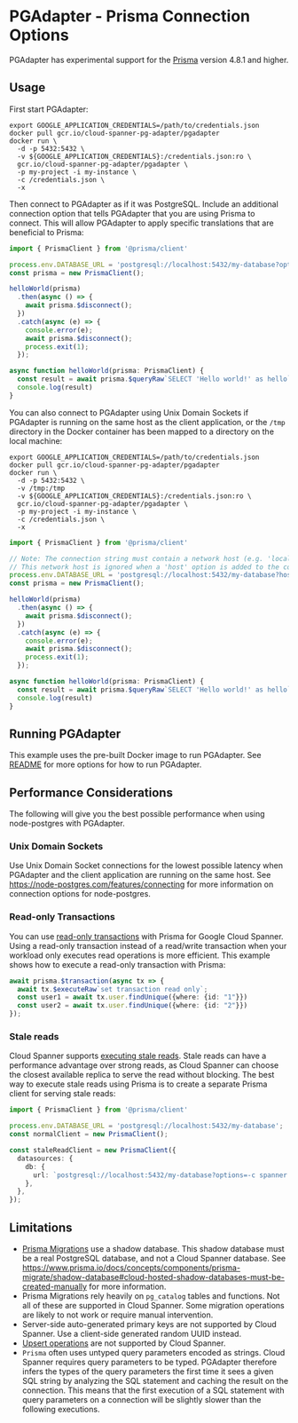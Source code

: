 # PGAdapter - Prisma Connection Options

PGAdapter has experimental support for the [Prisma](https://www.prisma.io/) version 4.8.1 and higher.

## Usage

First start PGAdapter:

```shell
export GOOGLE_APPLICATION_CREDENTIALS=/path/to/credentials.json
docker pull gcr.io/cloud-spanner-pg-adapter/pgadapter
docker run \
  -d -p 5432:5432 \
  -v ${GOOGLE_APPLICATION_CREDENTIALS}:/credentials.json:ro \
  gcr.io/cloud-spanner-pg-adapter/pgadapter \
  -p my-project -i my-instance \
  -c /credentials.json \
  -x
```

Then connect to PGAdapter as if it was PostgreSQL. Include an additional connection option that
tells PGAdapter that you are using Prisma to connect. This will allow PGAdapter to apply specific
translations that are beneficial to Prisma:

```typescript
import { PrismaClient } from '@prisma/client'

process.env.DATABASE_URL = 'postgresql://localhost:5432/my-database?options=-c%20spanner.well_known_client=prisma';
const prisma = new PrismaClient();

helloWorld(prisma)
  .then(async () => {
    await prisma.$disconnect();
  })
  .catch(async (e) => {
    console.error(e);
    await prisma.$disconnect();
    process.exit(1);
  });

async function helloWorld(prisma: PrismaClient) {
  const result = await prisma.$queryRaw`SELECT 'Hello world!' as hello`;
  console.log(result)
}
```

You can also connect to PGAdapter using Unix Domain Sockets if PGAdapter is running on the same host
as the client application, or the `/tmp` directory in the Docker container has been mapped to a
directory on the local machine:

```shell
export GOOGLE_APPLICATION_CREDENTIALS=/path/to/credentials.json
docker pull gcr.io/cloud-spanner-pg-adapter/pgadapter
docker run \
  -d -p 5432:5432 \
  -v /tmp:/tmp
  -v ${GOOGLE_APPLICATION_CREDENTIALS}:/credentials.json:ro \
  gcr.io/cloud-spanner-pg-adapter/pgadapter \
  -p my-project -i my-instance \
  -c /credentials.json \
  -x
```

```typescript
import { PrismaClient } from '@prisma/client'

// Note: The connection string must contain a network host (e.g. 'localhost').
// This network host is ignored when a 'host' option is added to the connection string.
process.env.DATABASE_URL = 'postgresql://localhost:5432/my-database?host=/tmp&options=-c%20spanner.well_known_client=prisma';
const prisma = new PrismaClient();

helloWorld(prisma)
  .then(async () => {
    await prisma.$disconnect();
  })
  .catch(async (e) => {
    console.error(e);
    await prisma.$disconnect();
    process.exit(1);
  });

async function helloWorld(prisma: PrismaClient) {
  const result = await prisma.$queryRaw`SELECT 'Hello world!' as hello`;
  console.log(result)
}
```


## Running PGAdapter

This example uses the pre-built Docker image to run PGAdapter.
See [README](../README.md) for more options for how to run PGAdapter.


## Performance Considerations

The following will give you the best possible performance when using node-postgres with PGAdapter.

### Unix Domain Sockets
Use Unix Domain Socket connections for the lowest possible latency when PGAdapter and the client
application are running on the same host. See https://node-postgres.com/features/connecting
for more information on connection options for node-postgres.

### Read-only Transactions
You can use [read-only transactions](https://cloud.google.com/spanner/docs/transactions#read-only_transactions)
with Prisma for Google Cloud Spanner. Using a read-only transaction instead of a read/write
transaction when your workload only executes read operations is more efficient.
This example shows how to execute a read-only transaction with Prisma:

```typescript
await prisma.$transaction(async tx => {
  await tx.$executeRaw`set transaction read only`;
  const user1 = await tx.user.findUnique({where: {id: "1"}})
  const user2 = await tx.user.findUnique({where: {id: "2"}})
});
```

### Stale reads
Cloud Spanner supports [executing stale reads](https://cloud.google.com/spanner/docs/timestamp-bounds#bounded_staleness).
Stale reads can have a performance advantage over strong reads, as Cloud Spanner can choose the
closest available replica to serve the read without blocking. The best way to execute stale reads
using Prisma is to create a separate Prisma client for serving stale reads:

```typescript
import { PrismaClient } from '@prisma/client'

process.env.DATABASE_URL = 'postgresql://localhost:5432/my-database';
const normalClient = new PrismaClient();

const staleReadClient = new PrismaClient({
  datasources: {
    db: {
      url: `postgresql://localhost:5432/my-database?options=-c spanner.read_only_staleness='MAX_STALENESS 10s' -c spanner.well_known_client=prisma'`,
    },
  },
});
```

## Limitations
- [Prisma Migrations](https://www.prisma.io/migrate) use a shadow database. This shadow database must
  be a real PostgreSQL database, and not a Cloud Spanner database. See https://www.prisma.io/docs/concepts/components/prisma-migrate/shadow-database#cloud-hosted-shadow-databases-must-be-created-manually
  for more information.
- Prisma Migrations rely heavily on `pg_catalog` tables and functions. Not all of these are supported
  in Cloud Spanner. Some migration operations are likely to not work or require manual intervention.
- Server-side auto-generated primary keys are not supported by Cloud Spanner. Use a client-side
  generated random UUID instead.
- [Upsert operations](https://www.prisma.io/docs/reference/api-reference/prisma-client-reference#upsert)
  are not supported by Cloud Spanner.
- `Prisma` often uses untyped query parameters encoded as strings. Cloud Spanner requires
  query parameters to be typed. PGAdapter therefore infers the types of the query parameters the
  first time it sees a given SQL string by analyzing the SQL statement and caching the result on the
  connection. This means that the first execution of a SQL statement with query parameters on a
  connection will be slightly slower than the following executions.
